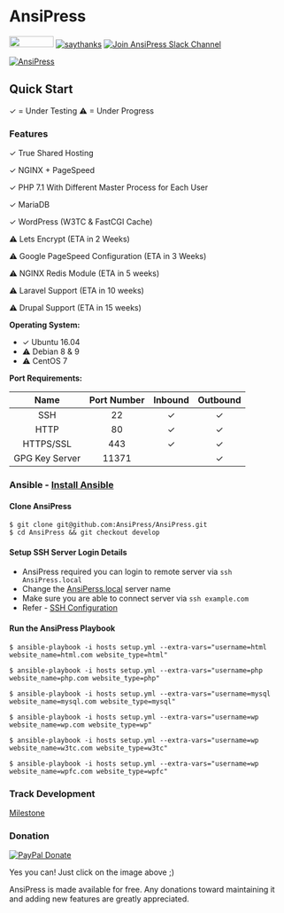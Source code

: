 # AnsiPress

 <a href="https://www.paypal.me/AnsiPress"><img src="https://cloud.githubusercontent.com/assets/1223371/23652872/75a751aa-0350-11e7-8a1f-20460e1e82fa.png" width="80" height="20"></a> [![saythanks](https://img.shields.io/badge/say-thanks-ff69b4.svg)](https://saythanks.io/to/MiteshShah) [![Join AnsiPress Slack Channel](https://ansipress.herokuapp.com/badge.svg)](https://ansipress.herokuapp.com/)


[![AnsiPress](https://cloud.githubusercontent.com/assets/1223371/23602874/937c6338-0278-11e7-8a91-6d62d677c46b.png)](https://www.youtube.com/watch?v=s7ShsNrQ4-0)

## Quick Start

✓ = Under Testing
⚠ = Under Progress

### Features

✓ True Shared Hosting

✓ NGINX + PageSpeed

✓ PHP 7.1 With Different Master Process for Each User

✓ MariaDB

✓ WordPress (W3TC & FastCGI Cache)

⚠ Lets Encrypt (ETA in 2 Weeks)

⚠ Google PageSpeed Configuration (ETA in 3 Weeks)

⚠ NGINX Redis Module (ETA in 5 weeks)

⚠ Laravel Support (ETA in 10 weeks)

⚠ Drupal Support (ETA in 15 weeks)

**Operating System:**

- ✓ Ubuntu 16.04
- ⚠	Debian 8 & 9
- ⚠ CentOS 7


**Port Requirements:**

| Name  | Port Number | Inbound | Outbound  |
|:-----:|:-----------:|:-------:|:---------:|
|SSH    |22           | ✓       |✓          |
|HTTP    |80           | ✓       |✓          |
|HTTPS/SSL    |443           | ✓       |✓          |
|GPG Key Server    |11371           |        |✓          |



### Ansible - [Install Ansible](https://miteshshah.github.io/devops/ansible/ansible-installation/)

#### Clone AnsiPress

```
$ git clone git@github.com:AnsiPress/AnsiPress.git
$ cd AnsiPress && git checkout develop
```

#### Setup SSH Server Login Details

* AnsiPress required you can login to remote server via `ssh AnsiPress.local`
* Change the [AnsiPerss.local](https://github.com/AnsiPress/AnsiPress/blob/develop/hosts#L2) server name
* Make sure you are able to connect server via `ssh example.com`
* Refer - [SSH Configuration](https://miteshshah.github.io/linux/ssh/ssh-tips-and-tricks/#ssh-config)

#### Run the AnsiPress Playbook

```
$ ansible-playbook -i hosts setup.yml --extra-vars="username=html website_name=html.com website_type=html"

$ ansible-playbook -i hosts setup.yml --extra-vars="username=php website_name=php.com website_type=php"

$ ansible-playbook -i hosts setup.yml --extra-vars="username=mysql website_name=mysql.com website_type=mysql"

$ ansible-playbook -i hosts setup.yml --extra-vars="username=wp website_name=wp.com website_type=wp"

$ ansible-playbook -i hosts setup.yml --extra-vars="username=wp website_name=w3tc.com website_type=w3tc"

$ ansible-playbook -i hosts setup.yml --extra-vars="username=wp website_name=wpfc.com website_type=wpfc"
```

### Track Development

[Milestone](https://github.com/AnsiPress/AnsiPress/milestones)

### Donation
[![PayPal Donate](https://cloud.githubusercontent.com/assets/1223371/20793214/ec6ffca2-b7eb-11e6-9614-d893ff77a565.png)](https://paypal.me/AnsiPress)

Yes you can! Just click on the image above ;)

AnsiPress is made available for free. Any donations toward maintaining it and adding new features are greatly appreciated.
